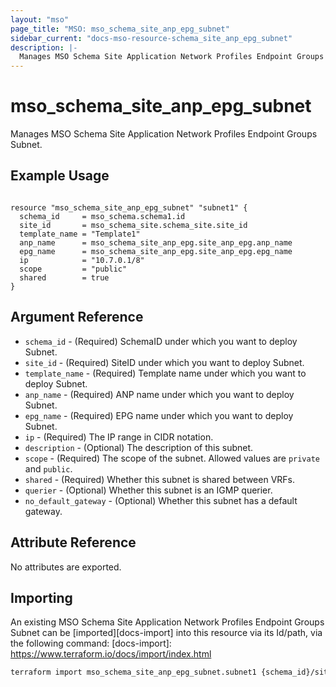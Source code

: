 ```yaml
---
layout: "mso"
page_title: "MSO: mso_schema_site_anp_epg_subnet"
sidebar_current: "docs-mso-resource-schema_site_anp_epg_subnet"
description: |-
  Manages MSO Schema Site Application Network Profiles Endpoint Groups Subnet.
---
```


# mso_schema_site_anp_epg_subnet #

Manages MSO Schema Site Application Network Profiles Endpoint Groups Subnet.

## Example Usage ##

```hcl

resource "mso_schema_site_anp_epg_subnet" "subnet1" {
  schema_id     = mso_schema.schema1.id
  site_id       = mso_schema_site.schema_site.site_id
  template_name = "Template1"
  anp_name      = mso_schema_site_anp_epg.site_anp_epg.anp_name
  epg_name      = mso_schema_site_anp_epg.site_anp_epg.epg_name
  ip            = "10.7.0.1/8"
  scope         = "public"
  shared        = true
}

```

## Argument Reference ##

* `schema_id` - (Required) SchemaID under which you want to deploy Subnet.
* `site_id` - (Required) SiteID under which you want to deploy Subnet.
* `template_name` - (Required) Template name under which you want to deploy Subnet.
* `anp_name` - (Required) ANP name under which you want to deploy Subnet.
* `epg_name` - (Required) EPG name under which you want to deploy Subnet.
* `ip` - (Required) The IP range in CIDR notation.
* `description` - (Optional) The description of this subnet.
* `scope` - (Required) The scope of the subnet. Allowed values are `private` and `public`.
* `shared` - (Required) Whether this subnet is shared between VRFs.
* `querier` - (Optional) Whether this subnet is an IGMP querier.
* `no_default_gateway` - (Optional) Whether this subnet has a default gateway.


## Attribute Reference ##

No attributes are exported.

## Importing ##

An existing MSO Schema Site Application Network Profiles Endpoint Groups Subnet can be [imported][docs-import] into this resource via its Id/path, via the following command: [docs-import]: <https://www.terraform.io/docs/import/index.html>

```bash
terraform import mso_schema_site_anp_epg_subnet.subnet1 {schema_id}/site/{site_id}/template/{template_name}/anp/{anp_name}/epg/{epg_name}/subnet/{ip}
```
